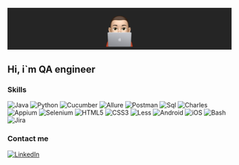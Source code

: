 [![Header](https://github.com/SamGruzdev/samgruzdev/blob/main/assets/Header.png)](http://samgruzdev.ru/)

## Hi, i`m QA engineer

### Skills
![Java](https://img.shields.io/badge/-Java-252525?style=for-the-badge&logo=Java&logoColor=F05033)
![Python](https://img.shields.io/badge/-Python-252525?style=for-the-badge&logo=Python&logoColor=6C9AC1)
![Cucumber](https://img.shields.io/badge/-Cucumber-252525?style=for-the-badge&logo=Cucumber&logoColor=22D888)
![Allure](https://img.shields.io/badge/-Allure-252525?style=for-the-badge&logo=Allure&logoColor=F05033)
![Postman](https://img.shields.io/badge/-Postman-252525?style=for-the-badge&logo=Postman&logoColor=FF931E)
![Sql](https://img.shields.io/badge/-Sql-252525?style=for-the-badge&logo=MySql&logoColor=FFFFFF)
![Charles](https://img.shields.io/badge/-Charles-252525?style=for-the-badge&logo=TorProject&logoColor=FFFFFF)
![Appium](https://img.shields.io/badge/-Appium-252525?style=for-the-badge&logo=Appium&logoColor=F05033)
![Selenium](https://img.shields.io/badge/-Selenium,Selenide-252525?style=for-the-badge&logo=Selenium&logoColor=FFFFFF)
![HTML5](https://img.shields.io/badge/-HTML5-252525?style=for-the-badge&logo=HTML5&logoColor=E44D26)
![CSS3](https://img.shields.io/badge/-CSS3-252525?style=for-the-badge&logo=CSS3&logoColor=264DE4)
![Less](https://img.shields.io/badge/-Less-252525?style=for-the-badge&logo=Less&logoColor=FFFFFF)
![Android](https://img.shields.io/badge/-AndroidStudio-252525?style=for-the-badge&logo=AndroidStudio&logoColor=#3DDC84)
![iOS](https://img.shields.io/badge/-iOS-252525?style=for-the-badge&logo=Apple&logoColor=FFFFFF)
![Bash](https://img.shields.io/badge/-Bash-252525?style=for-the-badge&logo=GnuBash&logoColor=FFFFFF)
![Jira](https://img.shields.io/badge/-Jira-252525?style=for-the-badge&logo=Jira&logoColor=0A5FD9)

### Contact me
[![LinkedIn](https://img.shields.io/badge/-LinkedIn-252525?style=for-the-badge&logo=LinkedIn&logoColor=007BB6)](https://www.linkedin.com/in/samgruzdev/)
